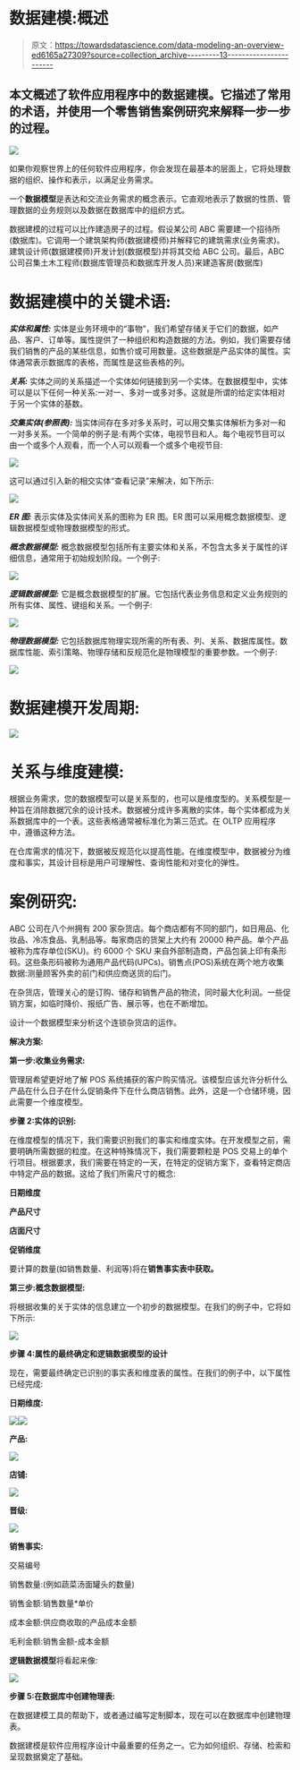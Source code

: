 # 数据建模:概述

> 原文：<https://towardsdatascience.com/data-modeling-an-overview-ed6165a27309?source=collection_archive---------13----------------------->

## 本文概述了软件应用程序中的数据建模。它描述了常用的术语，并使用一个零售销售案例研究来解释一步一步的过程。

![](img/a90327eb08eb50f6c4b0b4eb16bc5ab3.png)

如果你观察世界上的任何软件应用程序，你会发现在最基本的层面上，它将处理数据的组织、操作和表示，以满足业务需求。

一个**数据模型**是表达和交流业务需求的概念表示。它直观地表示了数据的性质、管理数据的业务规则以及数据在数据库中的组织方式。

数据建模的过程可以比作建造房子的过程。假设某公司 ABC 需要建一个招待所(数据库)。它调用一个建筑架构师(数据建模师)并解释它的建筑需求(业务需求)。建筑设计师(数据建模师)开发计划(数据模型)并将其交给 ABC 公司。最后，ABC 公司召集土木工程师(数据库管理员和数据库开发人员)来建造客房(数据库)

# 数据建模中的关键术语:

***实体和属性:*** 实体是业务环境中的“事物”，我们希望存储关于它们的数据，如产品、客户、订单等。属性提供了一种组织和构造数据的方法。例如，我们需要存储我们销售的产品的某些信息，如售价或可用数量。这些数据是产品实体的属性。实体通常表示数据库的表格，而属性是这些表格的列。

***关系:*** 实体之间的关系描述一个实体如何链接到另一个实体。在数据模型中，实体可以是以下任何一种关系:一对一、多对一或多对多。这就是所谓的给定实体相对于另一个实体的基数。

***交集实体(参照表):*** 当实体间存在多对多关系时，可以用交集实体解析为多对一和一对多关系。一个简单的例子是:有两个实体，电视节目和人。每个电视节目可以由一个或多个人观看，而一个人可以观看一个或多个电视节目:

![](img/35bb5eb0c3576ba0ba53045dea29a34e.png)

这可以通过引入新的相交实体“查看记录”来解决，如下所示:

![](img/5b3f9005a0d4105ba3e153364703996c.png)

***ER 图:*** 表示实体及实体间关系的图称为 ER 图。ER 图可以采用概念数据模型、逻辑数据模型或物理数据模型的形式。

***概念数据模型:*** 概念数据模型包括所有主要实体和关系，不包含太多关于属性的详细信息，通常用于初始规划阶段。一个例子:

![](img/633b725c2c3c7a2043147abf6026d8c3.png)

***逻辑数据模型:*** 它是概念数据模型的扩展。它包括代表业务信息和定义业务规则的所有实体、属性、键组和关系。一个例子:

![](img/5e30060451ead32b4e0dbd29fe6a36b8.png)

***物理数据模型:*** 它包括数据库物理实现所需的所有表、列、关系、数据库属性。数据库性能、索引策略、物理存储和反规范化是物理模型的重要参数。一个例子:

![](img/9a0632c07a2d01f66c8b3ac60eb32ad6.png)

# 数据建模开发周期:

![](img/3d56ad97e740ae9d529f4be9cb91d226.png)

# 关系与维度建模:

根据业务需求，您的数据模型可以是关系型的，也可以是维度型的。关系模型是一种旨在消除数据冗余的设计技术。数据被分成许多离散的实体，每个实体都成为关系数据库中的一个表。这些表格通常被标准化为第三范式。在 OLTP 应用程序中，遵循这种方法。

在仓库需求的情况下，数据被反规范化以提高性能。在维度模型中，数据被分为维度和事实，其设计目标是用户可理解性、查询性能和对变化的弹性。

# 案例研究:

ABC 公司在八个州拥有 200 家杂货店。每个商店都有不同的部门，如日用品、化妆品、冷冻食品、乳制品等。每家商店的货架上大约有 20000 种产品。单个产品被称为库存单位(SKU)。约 6000 个 SKU 来自外部制造商，产品包装上印有条形码。这些条形码被称为通用产品代码(UPCs)。销售点(POS)系统在两个地方收集数据:测量顾客外卖的前门和供应商送货的后门。

在杂货店，管理关心的是订购、储存和销售产品的物流，同时最大化利润。一些促销方案，如临时降价、报纸广告、展示等，也在不断增加。

设计一个数据模型来分析这个连锁杂货店的运作。

**解决方案:**

**第一步:收集业务需求:**

管理层希望更好地了解 POS 系统捕获的客户购买情况。该模型应该允许分析什么产品在什么日子在什么促销条件下在什么商店销售。此外，这是一个仓储环境，因此需要一个维度模型。

**步骤 2:实体的识别:**

在维度模型的情况下，我们需要识别我们的事实和维度实体。在开发模型之前，需要明确所需数据的粒度。在这种特殊情况下，我们需要颗粒是 POS 交易上的单个行项目。根据要求，我们需要在特定的一天，在特定的促销方案下，查看特定商店中特定产品的数据。这给了我们所需尺寸的概念:

**日期维度**

**产品尺寸**

**店面尺寸**

**促销维度**

要计算的数量(如销售数量、利润等)将在**销售事实表中获取。**

**第三步:概念数据模型:**

将根据收集的关于实体的信息建立一个初步的数据模型。在我们的例子中，它将如下所示:

![](img/2e6feaa6c94b74ffcceb8513140e22f3.png)

**步骤 4:属性的最终确定和逻辑数据模型的设计**

现在，需要最终确定已识别的事实表和维度表的属性。在我们的例子中，以下属性已经完成:

**日期维度:**

![](img/aff5428721955a3aaad401c6ba43ef46.png)![](img/8c9dd4c819fcbc913e3ccb72521b139d.png)

**产品:**

![](img/824bf804696630378d3d67c87425cd7a.png)

**店铺:**

![](img/f456016a0dcffa081347b09e935ac4e8.png)

**晋级:**

![](img/8323ab939f540827f184b34434673d8a.png)

**销售事实:**

交易编号

销售数量:(例如蔬菜汤面罐头的数量)

销售金额:销售数量*单价

成本金额:供应商收取的产品成本金额

毛利金额:销售金额-成本金额

**逻辑数据模型**将看起来像:

![](img/ce4cff4155747f27cca2b0dcb6372623.png)

**步骤 5:在数据库中创建物理表:**

在数据建模工具的帮助下，或者通过编写定制脚本，现在可以在数据库中创建物理表。

数据建模是软件应用程序设计中最重要的任务之一。它为如何组织、存储、检索和呈现数据奠定了基础。